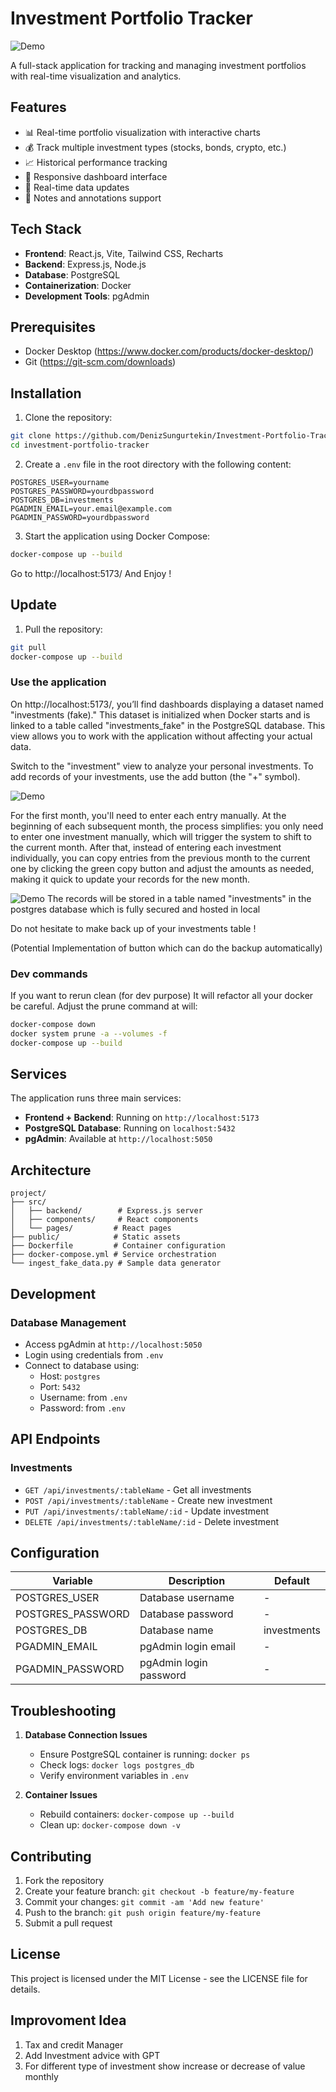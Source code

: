 # Investment Portfolio Tracker

![Demo](./img/demo.png)

A full-stack application for tracking and managing investment portfolios with real-time visualization and analytics.

## Features

- 📊 Real-time portfolio visualization with interactive charts
- 💰 Track multiple investment types (stocks, bonds, crypto, etc.)
- 📈 Historical performance tracking
- 📱 Responsive dashboard interface
- 🔄 Real-time data updates
- 📝 Notes and annotations support

## Tech Stack

- **Frontend**: React.js, Vite, Tailwind CSS, Recharts
- **Backend**: Express.js, Node.js
- **Database**: PostgreSQL
- **Containerization**: Docker
- **Development Tools**: pgAdmin

## Prerequisites

- Docker Desktop (https://www.docker.com/products/docker-desktop/) 
- Git (https://git-scm.com/downloads)

## Installation

1. Clone the repository:
```bash
git clone https://github.com/DenizSungurtekin/Investment-Portfolio-Tracker
cd investment-portfolio-tracker
```

2. Create a `.env` file in the root directory with the following content:
```env
POSTGRES_USER=yourname
POSTGRES_PASSWORD=yourdbpassword
POSTGRES_DB=investments
PGADMIN_EMAIL=your.email@example.com
PGADMIN_PASSWORD=yourdbpassword
```

3. Start the application using Docker Compose:
```bash
docker-compose up --build
```

Go to http://localhost:5173/ And Enjoy !

## Update

1. Pull the repository:
```bash
git pull
docker-compose up --build
```
### Use the application

On http://localhost:5173/, you’ll find dashboards displaying a dataset named "investments (fake)." This dataset is initialized when Docker starts and is linked to a table called "investments_fake" in the PostgreSQL database. This view allows you to work with the application without affecting your actual data.

Switch to the "investment" view to analyze your personal investments. To add records of your investments, use the add button (the "+" symbol).

![Demo](./img/demo1.png)

For the first month, you'll need to enter each entry manually. At the beginning of each subsequent month, the process simplifies: you only need to enter one investment manually, which will trigger the system to shift to the current month. After that, instead of entering each investment individually, you can copy entries from the previous month to the current one by clicking the green copy button and adjust the amounts as needed, making it quick to update your records for the new month.

![Demo](./img/demo3.png)
The records will be stored in a table named "investments" in the postgres database which is fully secured and hosted in local

Do not hesitate to make back up of your investments table !

(Potential Implementation of button which can do the backup automatically)
### Dev commands
If you want to rerun clean (for dev purpose) It will refactor all your docker be careful. Adjust the prune command at will:
```bash
docker-compose down
docker system prune -a --volumes -f
docker-compose up --build
```
## Services

The application runs three main services:

- **Frontend + Backend**: Running on `http://localhost:5173`
- **PostgreSQL Database**: Running on `localhost:5432`
- **pgAdmin**: Available at `http://localhost:5050`

## Architecture

```
project/
├── src/
│   ├── backend/        # Express.js server
│   ├── components/     # React components
│   └── pages/         # React pages
├── public/            # Static assets
├── Dockerfile         # Container configuration
├── docker-compose.yml # Service orchestration
└── ingest_fake_data.py # Sample data generator
```

## Development

### Database Management

- Access pgAdmin at `http://localhost:5050`
- Login using credentials from `.env`
- Connect to database using:
  - Host: `postgres`
  - Port: `5432`
  - Username: from `.env`
  - Password: from `.env`

## API Endpoints

### Investments

- `GET /api/investments/:tableName` - Get all investments
- `POST /api/investments/:tableName` - Create new investment
- `PUT /api/investments/:tableName/:id` - Update investment
- `DELETE /api/investments/:tableName/:id` - Delete investment

## Configuration

| Variable | Description | Default |
|----------|-------------|---------|
| POSTGRES_USER | Database username | - |
| POSTGRES_PASSWORD | Database password | - |
| POSTGRES_DB | Database name | investments |
| PGADMIN_EMAIL | pgAdmin login email | - |
| PGADMIN_PASSWORD | pgAdmin login password | - |

## Troubleshooting

1. **Database Connection Issues**
   - Ensure PostgreSQL container is running: `docker ps`
   - Check logs: `docker logs postgres_db`
   - Verify environment variables in `.env`

2. **Container Issues**
   - Rebuild containers: `docker-compose up --build`
   - Clean up: `docker-compose down -v`

## Contributing

1. Fork the repository
2. Create your feature branch: `git checkout -b feature/my-feature`
3. Commit your changes: `git commit -am 'Add new feature'`
4. Push to the branch: `git push origin feature/my-feature`
5. Submit a pull request

## License

This project is licensed under the MIT License - see the LICENSE file for details.

## Improvoment Idea

1. Tax and credit Manager
2. Add Investment advice with GPT
3. For different type of investment show increase or decrease of value monthly
